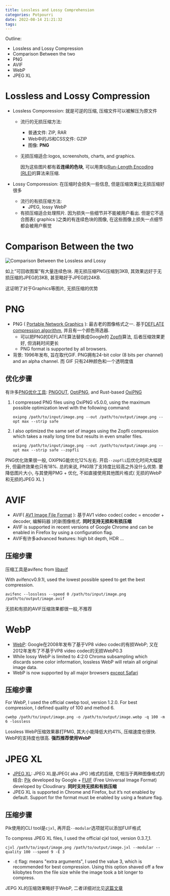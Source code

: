```yaml
---
title: Lossless and Lossy Comprehension
categories: Potpourri
date: 2022-08-14 21:21:32
tags:
---
```



Outline: 

* Lossless and Lossy Compression
* Comparison Between the two
* PNG
* AVIF
* WebP
* JPEG XL

<!--more-->

# Lossless and Lossy Compression

* Lossless Comporession: 就是可逆的压缩, 压缩文件可以被解压为原文件

  * 流行的无损压缩方法:

    * 普通文件: ZIP, RAR
    * Web中的JS和CSS文件: GZIP
    * 图像: **PNG**

  * 无损压缩适合:logos, screenshots, charts, and graphics.

    因为这些图片都有着**连续的色块**, 可以用类似[Run-Length Encoding (RLE)](https://en.wikipedia.org/wiki/Run-length_encoding)的算法来压缩. 

* Lossy Comporession: 在压缩时会损失一些信息, 但是压缩效果比无损压缩好很多

  * 流行的有损压缩方法: 
    * JPEG,  lossy WebP
  * 有损压缩适合处理照片. 因为损失一些细节并不能被用户看出. 但是它不适合图表( graphics )之类的有连续色块的图像, 在这些图像上损失一点细节都会被用户察觉

# Comparison Between the two

![Comparison Between the Lossless and Lossy](https://seec2-lyk.oss-cn-shanghai.aliyuncs.com/Hexo/Potpourri/Lossless%20and%20Lossy%20Comprehension/Lossless%20and%20Lossy%20ComprehensionComparison%20Between%20the%20Lossless%20and%20Lossy.png)

如上“可回收图案”有大量连续色块. 用无损压缩PNG压缩到3KB, 其效果远好于无损压缩的JPEG的3KB, 甚至略好于JPEG的24KB.



这证明了对于Graphics等图片, 无损压缩的优势

# PNG

* PNG ( [Portable Network Graphics](https://en.wikipedia.org/wiki/Portable_Network_Graphics) ): 最古老的图像格式之一. 基于[DEFLATE compression algorithm](https://en.wikipedia.org/wiki/Deflate), 并且有一个颜色筛选器. 
  * 可以把PNG的DEFLATE算法替换成Google的 [Zopfli](https://en.wikipedia.org/wiki/Zopfli)算法, 后者压缩效果更好, 但消耗时间更长
  * PNG format is supported by all browsers.
* 背景: 1996年发布, 旨在取代GIF. PNG拥有24-bit color (8 bits per channel) and an alpha channel. 而 GIF 只有24种颜色和一个透明度值

## 优化步骤

有许多[PNG优化工具](https://www.cyberciti.biz/faq/linux-unix-optimize-lossless-png-images-with-optipng-command/): [PNGOUT](http://advsys.net/ken/utils.htm), [OptiPNG](http://optipng.sourceforge.net/), and Rust-based [OxiPNG](https://github.com/shssoichiro/oxipng)





1. I compressed PNG files using OxiPNG v5.0.0, using the maximum possible optimization level with the following command:

   ```
   oxipng /path/to/input/image.png --out /path/to/output/image.png --opt max --strip safe
   ```

2. I also optimized the same set of images using the Zopfli compression which takes a really long time but results in even smaller files.

   ```
   oxipng /path/to/input/image.png --out /path/to/output/image.png --opt max --strip safe --zopfli
   ```



PNG优化效果很一般, OXIPNG能优化12%左右. 开启`--zopfli`后优化时间大幅提升, 但最终效果也只有18%. 总的来说, PNG除了支持度比较高之外没什么优势. 要降低图片大小, 与其使用PMG + 优化, 不如直接使用其他图片格式( 无损的WebP和无损的JPEG XL )

# AVIF

* AVIF( [AV1 Image File Format](https://en.wikipedia.org/wiki/AV1#AV1_Image_File_Format_(AVIF)) ): 基于AV1 video codec( codec = encoder + decoder, 编解码器 )的新图像格式. **同时支持无损和有损压缩**
* AVIF is supported in recent versions of Google Chrome and can be enabled in Firefox by using a configuration flag.
* AVIF有许多advanced features: high bit depth, HDR ...

## 压缩步骤

压缩工具是avifenc from [libavif](https://github.com/AOMediaCodec/libavif)



With avifencv0.9.1I, used the lowest possible speed to get the best compression.

```
avifenc --lossless --speed 0 /path/to/input/image.png /path/to/output/image.avif
```



无损和有损的AVIF压缩效果都很一般,不推荐

# WebP

* [WebP](https://en.wikipedia.org/wiki/WebP):  Google在2008年发布了基于VP8 video codec的有损WebP; 又在2012年发布了不基于VP8 video codec的无损WebP0.3
* While lossy WebP is limited to 4:2:0 Chroma subsampling which discards some color information, lossless WebP will retain all original image data.
* WebP is now supported by all major browsers <u>except Safari</u>

## 压缩步骤

For WebP, I used the official cwebp tool, version 1.2.0. For best compression, I defined quality of 100 and method 6.

```shell
cwebp /path/to/input/image.png -o /path/to/output/image.webp -q 100 -m 6 -lossless
```



Lossless WebP压缩效果暴打PMG, 其大小能降低大约41%, 压缩速度也很快. WebP的支持度也很高. **强烈推荐使用WebP**

# JPEG XL

* [JPEG XL](https://en.wikipedia.org/wiki/JPEG_XL):  JPEG XL是JPEG( aka JPG )格式的后继, 它相当于两种图像格式的结合: [Pik](https://github.com/google/pik) developed by Google  +  [FUIF](https://github.com/cloudinary/fuif) (Free Universal Image Format) developed by Cloudinary. **同时支持无损和有损压缩**
* JPEG XL is supported in Chrome and Firefox, but it’s not enabled by default. Support for the format must be enabled by using a feature flag.

## 压缩步骤

Pik使用的CLI tool是`cjxl`, 再开启`--modular`选项就可以添加FUIF格式



To compress JPEG XL files, I used the official cjxl tool, version 0.3.7_1.

```
cjxl /path/to/input/image.png /path/to/output/image.jxl --modular --quality 100 --speed 9 -E 3 
```

* `-E` flag: means "extra arguments", I used the value 3, which is recommended for best compression. Using this option shaved off a few kilobytes from the file size while the image took a bit longer to compress.



JEPG XL的压缩效果略好于WebP, 二者详细对比见[这篇文章](https://nginx-v5qibj75pa-ew.a.run.app/blog/is-webp-really-better-than-jpeg)

